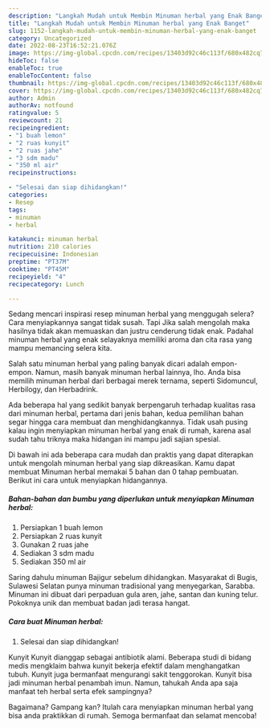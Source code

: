 ```yaml
---
description: "Langkah Mudah untuk Membin Minuman herbal yang Enak Banget"
title: "Langkah Mudah untuk Membin Minuman herbal yang Enak Banget"
slug: 1152-langkah-mudah-untuk-membin-minuman-herbal-yang-enak-banget
category: Uncategorized
date: 2022-08-23T16:52:21.076Z
image: https://img-global.cpcdn.com/recipes/13403d92c46c113f/680x482cq70/minuman-herbal-foto-resep-utama.jpg
hideToc: false
enableToc: true
enableTocContent: false
thumbnail: https://img-global.cpcdn.com/recipes/13403d92c46c113f/680x482cq70/minuman-herbal-foto-resep-utama.jpg
cover: https://img-global.cpcdn.com/recipes/13403d92c46c113f/680x482cq70/minuman-herbal-foto-resep-utama.jpg
author: Admin
authorAv: notfound
ratingvalue: 5
reviewcount: 21
recipeingredient:
- "1 buah lemon"
- "2 ruas kunyit"
- "2 ruas jahe"
- "3 sdm madu"
- "350 ml air"
recipeinstructions:

- "Selesai dan siap dihidangkan!"
categories:
- Resep
tags:
- minuman
- herbal

katakunci: minuman herbal 
nutrition: 210 calories
recipecuisine: Indonesian
preptime: "PT37M"
cooktime: "PT45M"
recipeyield: "4"
recipecategory: Lunch

---
```



Sedang mencari inspirasi resep minuman herbal yang menggugah selera? Cara menyiapkannya sangat tidak susah. Tapi Jika salah mengolah maka hasilnya tidak akan memuaskan dan justru cenderung tidak enak. Padahal minuman herbal yang enak selayaknya memiliki aroma dan cita rasa yang mampu memancing selera kita.


Salah satu minuman herbal yang paling banyak dicari adalah empon-empon. Namun, masih banyak minuman herbal lainnya, lho. Anda bisa memilih minuman herbal dari berbagai merek ternama, seperti Sidomuncul, Herbilogy, dan Herbadrink.

Ada beberapa hal yang sedikit banyak berpengaruh terhadap kualitas rasa dari minuman herbal, pertama dari jenis bahan, kedua pemilihan bahan segar hingga cara membuat dan menghidangkannya. Tidak usah pusing kalau ingin menyiapkan minuman herbal yang enak di rumah, karena asal sudah tahu triknya maka hidangan ini mampu jadi sajian spesial.


Di bawah ini ada beberapa cara mudah dan praktis yang dapat diterapkan untuk mengolah minuman herbal yang siap dikreasikan. Kamu dapat membuat Minuman herbal memakai 5 bahan dan 0 tahap pembuatan. Berikut ini cara untuk menyiapkan hidangannya.

<!--inarticleads1-->

##### Bahan-bahan dan bumbu yang diperlukan untuk menyiapkan Minuman herbal:

1. Persiapkan 1 buah lemon
1. Persiapkan 2 ruas kunyit
1. Gunakan 2 ruas jahe
1. Sediakan 3 sdm madu
1. Sediakan 350 ml air


Saring dahulu minuman Bajigur sebelum dihidangkan. Masyarakat di Bugis, Sulawesi Selatan punya minuman tradisional yang menyegarkan, Sarabba. Minuman ini dibuat dari perpaduan gula aren, jahe, santan dan kuning telur. Pokoknya unik dan membuat badan jadi terasa hangat. 

<!--inarticleads2-->

##### Cara buat Minuman herbal:


1. Selesai dan siap dihidangkan!

Kunyit Kunyit dianggap sebagai antibiotik alami. Beberapa studi di bidang medis mengklaim bahwa kunyit bekerja efektif dalam menghangatkan tubuh. Kunyit juga bermanfaat mengurangi sakit tenggorokan. Kunyit bisa jadi minuman herbal penambah imun. Namun, tahukah Anda apa saja manfaat teh herbal serta efek sampingnya? 

Bagaimana? Gampang kan? Itulah cara menyiapkan minuman herbal yang bisa anda praktikkan di rumah. Semoga bermanfaat dan selamat mencoba!
